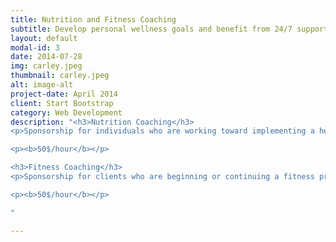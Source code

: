 ```yaml
---
title: Nutrition and Fitness Coaching
subtitle: Develop personal wellness goals and benefit from 24/7 support
layout: default
modal-id: 3
date: 2014-07-28
img: carley.jpeg
thumbnail: carley.jpeg
alt: image-alt
project-date: April 2014
client: Start Bootstrap
category: Web Development
description: "<h3>Nutrition Coaching</h3>
<p>Sponsorship for individuals who are working toward implementing a healthy and sustainable diet. This is achieved in different ways depending on the client, who will play the central role in determining the goals of sponsorship. Carley’s Kitchen supports a coaching model in which the client relies on their own intuition and experience while benefiting from information provided by the coach, as well as the support of a community. All clients will receive access to a network of individuals on their own paths to healing and wellness. This unique network allows clients to immerse themselves in an environment where their nutrition choices are understood, supported, and reinforced, leading to a much greater likelihood of success in achieving dietary goals.</p>

<p><b>50$/hour</b></p>

<h3>Fitness Coaching</h3>
<p>Sponsorship for clients who are beginning or continuing a fitness program. Clients will benefit from increased accountability and support in developing and adhering to an exercise program that promotes health and wellness. Services include anything from developing a workout schedule to being a running buddy; whatever best-serves the client and helps them stay motivated and be successful maintaining an active lifestyle.</p>

<p><b>50$/hour</b></p>

"

---
```



